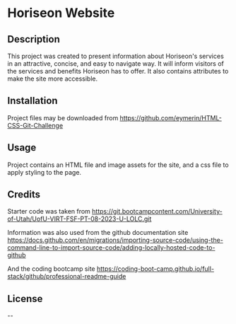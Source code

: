 # Horiseon Website

## Description

This project was created to present information about Horiseon's services in an attractive, concise, and easy to navigate way. It will inform visitors of the services and benefits Horiseon has to offer. It also contains attributes to make the site more accessible.

## Installation

Project files may be downloaded from https://github.com/eymerin/HTML-CSS-Git-Challenge

## Usage

Project contains an HTML file and image assets for the site, and a css file to apply styling to the page.

## Credits

Starter code was taken from https://git.bootcampcontent.com/University-of-Utah/UofU-VIRT-FSF-PT-08-2023-U-LOLC.git

Information was also used from the github documentation site 
https://docs.github.com/en/migrations/importing-source-code/using-the-command-line-to-import-source-code/adding-locally-hosted-code-to-github

And the coding bootcamp site
https://coding-boot-camp.github.io/full-stack/github/professional-readme-guide

## License

--